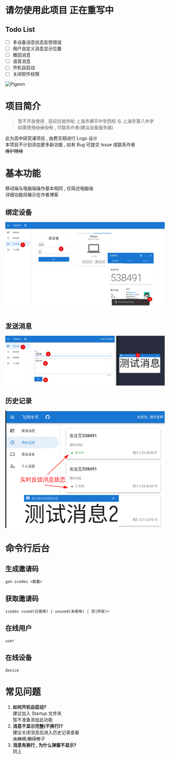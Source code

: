 # 请勿使用此项目 正在重写中

## Todo List

- [ ] 多设备消息状态反馈错误
- [ ] 用户自定义消息显示位置
- [ ] 撤回消息
- [ ] 语音消息
- [ ] 开机自启动
- [ ] 关闭软件权限

![Pigeon](https://socialify.git.ci/jsun969/Pigeon/image?description=1&font=Source%20Code%20Pro&forks=1&issues=1&language=1&logo=https%3A%2F%2Fi.loli.net%2F2021%2F05%2F22%2FWbwqHet19hd24Fz.png&owner=1&pattern=Brick%20Wall&pulls=1&stargazers=1&theme=Light)

# 项目简介

> 暂不开放使用 , 目前仅提供给 上海市建平中学西校 与 上海市第八中学  
> 如需使用~~应该没有~~ , 可联系作者(建议自备服务器)

此为高中研究课项目 , 由费天翔进行 Logo 设计  
本项目不计划添加更多新功能 , 如有 Bug 可提交 Issue 或联系作者  
~~维护随缘~~

# 基本功能

移动端与电脑端操作基本相同 , 仅简述电脑端  
详细功能将展示在作者博客

## 绑定设备

![image.png](/images/connect-devices.png)

## 发送消息

![image.png](/images/send-message.png)

## 历史记录

![image.png](/images/history.png)

# 命令行后台

## 生成邀请码

```
gen-icodes <数量>
```

## 获取邀请码

```
icodes <used(已使用) | unused(未使用) | 空(所有)>
```

## 在线用户

```
user
```

## 在线设备

```
device
```

# 常见问题

1. **如何开机自启动?**  
   建议加入 Startup 文件夹  
   暂不准备添加此功能
2. **消息不显示完整(不换行)?**  
   建议关闭消息后进入历史记录查看  
   ~~太麻烦,懒得修了~~
3. **消息有换行 , 为什么弹窗不显示?**  
   同上
